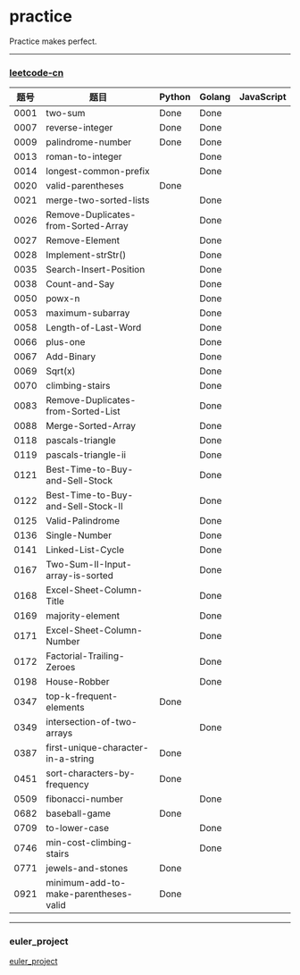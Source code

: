 # practice
Practice makes perfect.

---
### [leetcode-cn](https://leetcode-cn.com/)
  
|题号|题目|Python|Golang| JavaScript
| --- | --- | --- | ---| --- |
0001|two-sum|Done|Done
0007|reverse-integer| Done | Done
0009|palindrome-number| Done | Done
0013|roman-to-integer | | Done
0014|longest-common-prefix | | Done
0020|valid-parentheses | Done | 
0021|merge-two-sorted-lists | | Done
0026|Remove-Duplicates-from-Sorted-Array | | Done
0027|Remove-Element | | Done |
0028|Implement-strStr()| |Done|
0035|Search-Insert-Position | | Done|
0038|Count-and-Say | | Done |
0050|powx-n | | Done
0053|maximum-subarray | | Done
0058|Length-of-Last-Word | | Done|
0066|plus-one| | Done |
0067|Add-Binary | | Done |
0069|Sqrt(x) | | Done |
0070|climbing-stairs | | Done
0083|Remove-Duplicates-from-Sorted-List| | Done|
0088|Merge-Sorted-Array | | Done |
0118|pascals-triangle | | Done
0119|pascals-triangle-ii | | Done
0121|Best-Time-to-Buy-and-Sell-Stock | | Done|
0122|Best-Time-to-Buy-and-Sell-Stock-II| | Done |
0125|Valid-Palindrome| | Done|
0136|Single-Number | | Done |
0141|Linked-List-Cycle | | Done |
0167|Two-Sum-II-Input-array-is-sorted| | Done |
0168|Excel-Sheet-Column-Title| | Done |
0169|majority-element | | Done
0171|Excel-Sheet-Column-Number | |Done |
0172|Factorial-Trailing-Zeroes| | Done |
0198|House-Robber| | Done |
0347|top-k-frequent-elements | Done 
0349|intersection-of-two-arrays | | Done
0387|first-unique-character-in-a-string | Done 
0451|sort-characters-by-frequency | Done |
0509|fibonacci-number | | Done
0682|baseball-game | Done | 
0709|to-lower-case | | Done
0746|min-cost-climbing-stairs | | Done
0771|jewels-and-stones | Done |
0921|minimum-add-to-make-parentheses-valid | Done |


--- 
### euler_project
[euler_project](https://projecteuler.net/)

